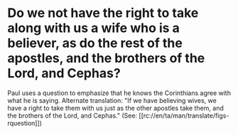 # Do we not have the right to take along with us a wife who is a believer, as do the rest of the apostles, and the brothers of the Lord, and Cephas?

Paul uses a question to emphasize that he knows the Corinthians agree with what he is saying. Alternate translation: "If we have believing wives, we have a right to take them with us just as the other apostles take them, and the brothers of the Lord, and Cephas." (See: [[rc://en/ta/man/translate/figs-rquestion]])

